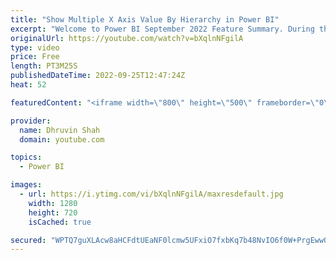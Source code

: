 ```yaml
---
title: "Show Multiple X Axis Value By Hierarchy in Power BI"
excerpt: "Welcome to Power BI September 2022 Feature Summary. During this video we will learn how we can show multiple X-axis value as hierarchy in Power BI. Most of the time when we use Go to Next Level for multiple X-Axis value, the X-Axis labels are concatenated by category and sub category. Now, with the September"
originalUrl: https://youtube.com/watch?v=bXqlnNFgilA
type: video
price: Free
length: PT3M25S
publishedDateTime: 2022-09-25T12:47:24Z
heat: 52

featuredContent: "<iframe width=\"800\" height=\"500\" frameborder=\"0\" src=\"https://www.youtube.com/embed/bXqlnNFgilA\" allow=\"accelerometer; autoplay; encrypted-media; gyroscope; picture-in-picture\" allowfullscreen></iframe>"

provider:
  name: Dhruvin Shah
  domain: youtube.com

topics:
  - Power BI

images:
  - url: https://i.ytimg.com/vi/bXqlnNFgilA/maxresdefault.jpg
    width: 1280
    height: 720
    isCached: true

secured: "WPTQ7guXLAcw8aHCFdtUEaNF0lcmw5UFxiO7fxbKq7b48NvIO6f0W+PrgEwwQ8gO5sN1oHPuok8ClADRbPBYdHaMpDliz1n0ZvLJ/Ebor9ccNS6zX7QxIHFjSsSwvkfFQ3F50pT+sQrLSoX0PyIfGtFJF47Mv39lWPGokKBIKjY2jRq374LZkEtAHFSNLXR9ddyxZFf/OGzwQSxUz9WZOvv9WLkuPn1EPziN9331ZRAHV6X9sBVrbmoIqHf5l5N/teXb/G/ScSFUGeQMPKjFb9ntFO/qL3lr6/OralnCa5qAXWsm0f4rOUxYMxOzRtQdb2WxsORNQLDB2/zR78ggLandiyDfroeCYQapX1Slr8/FH6Q8X5M1uoVVe4e4J4REUCm6vJGQOq1RitBWnKdgcNMuhFc8DMd0ZYtb83Y+Rew=;bZe0xSPhctXddfm18GdqCw=="
---
```


